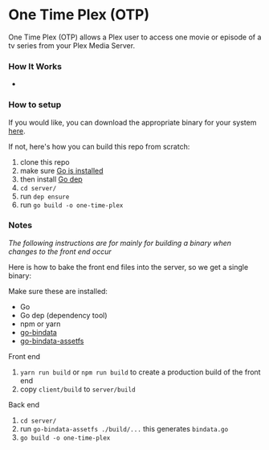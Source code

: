 # One Time Plex (OTP)

One Time Plex (OTP) allows a Plex user to access one movie or episode of a tv series from your Plex Media Server.

### How It Works

* 

### How to setup

If you would like, you can download the appropriate binary for your system [here](https://github.com/jrudio/one-time-plex/releases).

If not, here's how you can build this repo from scratch:

1. clone this repo
2. make sure [Go is installed](https://golang.org/dl/)
3. then install [Go dep](https://github.com/golang/dep)
4. `cd server/`
3. run `dep ensure`
4. run `go build -o one-time-plex`


### Notes

*The following instructions are for mainly for building a binary when changes to the front end occur*

Here is how to bake the front end files into the server, so we get a single binary:

Make sure these are installed:

- Go
- Go dep (dependency tool)
- npm or yarn
- [go-bindata](github.com/jteeuwen/go-bindata/)
- [go-bindata-assetfs](github.com/elazarl/go-bindata-assetfs/)

Front end

1. `yarn run build` or `npm run build` to create a production build of the front end
2. copy `client/build` to `server/build`


Back end

1. `cd server/`
2. run `go-bindata-assetfs ./build/...` this generates `bindata.go`
3. `go build -o one-time-plex`





